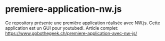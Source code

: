 # premiere-application-nw.js

Ce repository présente une première application réalisée avec NW.js. Cette application est un GUI pour youtubedl.
Article complet: https://www.gobothegeek.ch/premiere-application-avec-nw-js/

